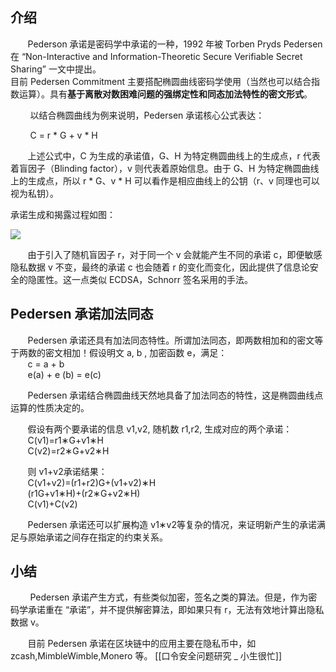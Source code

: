 ## 介绍

       Pederson 承诺是密码学中承诺的一种，1992 年被 Torben Pryds Pedersen 在 “Non-Interactive and Information-Theoretic Secure Verifiable Secret Sharing” 一文中提出。  
目前 Pedersen Commitment 主要搭配椭圆曲线密码学使用（当然也可以结合指数运算）。具有**基于离散对数困难问题的强绑定性和同态加法特性的密文形式**。

        以结合椭圆曲线为例来说明，Pedersen 承诺核心公式表达：

        C = r * G + v * H

       上述公式中，C 为生成的承诺值，G、H 为特定椭圆曲线上的生成点，r 代表着盲因子（Blinding factor），v 则代表着原始信息。由于 G、H 为特定椭圆曲线上的生成点，所以 r * G、v * H 可以看作是相应曲线上的公钥（r、v 同理也可以视为私钥）。

承诺生成和揭露过程如图：

![](https://img-blog.csdnimg.cn/img_convert/4e4c8a491c5758fcde0597cf088bafc4.png)

       由于引入了随机盲因子 r，对于同一个 v 会就能产生不同的承诺 c，即便敏感隐私数据 v 不变，最终的承诺 c 也会随着 r 的变化而变化，因此提供了信息论安全的隐匿性。这一点类似 ECDSA，Schnorr 签名采用的手法。

## Pedersen 承诺加法同态

       Pedersen 承诺还具有加法同态特性。所谓加法同态，即两数相加和的密文等于两数的密文相加！假设明文 a, b , 加密函数 e，满足：  
       c = a + b  
       e(a) + e (b) = e(c)

       Pedersen 承诺结合椭圆曲线天然地具备了加法同态的特性，这是椭圆曲线点运算的性质决定的。

       假设有两个要承诺的信息 v1​,v2​, 随机数 r1​,r2​, 生成对应的两个承诺：  
       C(v1​)=r1​∗G+v1​∗H  
       C(v2​)=r2​∗G+v2​∗H

       则 v1​+v2​承诺结果：  
       C(v1​+v2​)=(r1​+r2​)G+(v1​+v2​)∗H  
       (r1​G+v1​∗H)+(r2​∗G+v2​∗H)  
       C(v1​)+C(v2​)

       Pedersen 承诺还可以扩展构造 v1​∗v2​等复杂的情况，来证明新产生的承诺满足与原始承诺之间存在指定的约束关系。

## 小结

        Pedersen 承诺产生方式，有些类似加密，签名之类的算法。但是，作为密码学承诺重在 “承诺”，并不提供解密算法，即如果只有 r，无法有效地计算出隐私数据 v。

       目前 Pedersen 承诺在区块链中的应用主要在隐私币中，如 zcash,MimbleWimble,Monero 等。
[[口令安全问题研究 _ 小生很忙]]